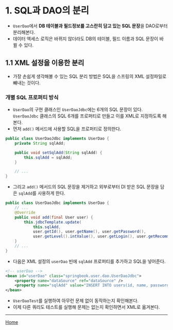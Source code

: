# 1. SQL과 DAO의 분리

- `UserDao`에서 **DB 테이블과 필드정보를 고스란히 담고 있는 SQL 문장**을 DAO로부터 분리해본다.
- 데이터 액세스 로직은 바뀌지 않더라도 DB의 테이블, 필드 이름과 SQL 문장이 바뀔 수 있다.

## 1.1 XML 설정을 이용한 분리

- 가장 손쉽게 생각해볼 수 있는 SQL 분리 방법은 SQL을 스프링의 XML 설정파일로 뺴내는 것이다.

### 개별 SQL 프로퍼티 방식

- `UserDao`의 구현 클래스인 `UserDaoJdbc`에는 6개의 SQL 문장이 있다. `UserDaoJdbc` 클래스의 SQL 6개를 프로퍼티로 만들고 이를 XML로 지정하도록 해본다.
- 먼저 `add()` 메서드에 사용할 SQL을 프로퍼티로 정의한다.

```java
public class UserDaoJdbc implements UserDao {
    private String sqlAdd;

    public void setSqlAdd(String sqlAdd) {
        this.sqlAdd = sqlAdd;
    }

    // ...
}
```

- 그리고 `add()` 메서드의 SQL 문장을 제거하고 외부로부터 DI 받은 SQL 문장을 담은 `sqlAdd`를 사용하게 한다.

```java
public class UserDaoJdbc implements UserDao {
    // ...
    @Override
    public void add(final User user) {
        this.jdbcTemplate.update(
            this.sqlAdd,
            user.getId(), user.getName(), user.getPassword(),
            user.getLevel().intValue(), user.getLogin(), user.getRecommend(), user.getEmail());
    }
    // ...
}
```

- 다음은 XML 설정의 `userDao` 빈에 `sqlAdd` 프로퍼티를 추가하고 SQL을 넣어준다.

```xml
<!-- userDao -->
<bean id="userDao" class="springbook.user.dao.UserDaoJdbc">
    <property name="dataSource" ref="dataSource" />
    <property name="sqlAdd" value="INSERT INTO users(id, name, password, level, login, recommend, email) VALUES(?, ?, ?, ?, ?, ?, ?)" />
</bean>
```

- `UserDaoTest`를 실행하여 아무런 문제 없이 동작하는지 확인해본다.
- 이제 다른 쿼리도 테스트를 실행해 문제는 없는지 확인하면서 XML로 옮겨본다.

---
[Home](./index.md)
